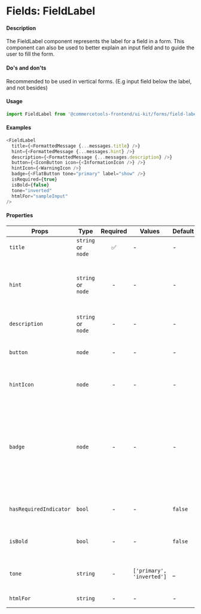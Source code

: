 # Fields: FieldLabel

#### Description

The FieldLabel component represents the label for a field in a form. This component can also be used to better explain an input field and to guide the user to fill the form.

#### Do's and don'ts

Recommended to be used in vertical forms. (E.g input field below the label, and not besides)

#### Usage

```js
import FieldLabel from '@commercetools-frontend/ui-kit/forms/field-label';
```

#### Examples

```js
<FieldLabel
  title={<FormattedMessage {...messages.title} />}
  hint={<FormattedMessage {...messages.hint} />}
  description={<FormattedMessage {...messages.description} />}
  button={<IconButton icon={<InformationIcon />} />}
  hintIcon={<WarningIcon />}
  badge={<FlatButton tone="primary" label="show" />}
  isRequired={true}
  isBold={false}
  tone="inverted"
  htmlFor="sampleInput"
/>
```

#### Properties

| Props                  | Type               | Required | Values                    | Default | Description                                                                                                                                 |
| ---------------------- | ------------------ | :------: | ------------------------- | ------- | ------------------------------------------------------------------------------------------------------------------------------------------- |
| `title`                | `string` or `node` |    ✅    | -                         | -       | Title of the label                                                                                                                          |
| `hint`                 | `string` or `node` |    -     | -                         | -       | Hint for the label. Provides supplementary information for the title. Can also receive a `hintIcon`                                         |
| `description`          | `string` or `node` |    -     | -                         | -       | Provides a description for the title.                                                                                                       |
| `button`               | `node`             |    -     | -                         | -       | IconButton to be displayed beside the label title                                                                                           |
| `hintIcon`             | `node`             |    -     | -                         | -       | Icon to be displayed beside the label hint                                                                                                  |
| `badge`                | `node`             |    -     | -                         | -       | Badge to be displayed beside the label. Might be used to display additional information about the content of the field (E.g verified email) |
| `hasRequiredIndicator` | `bool`             |    -     | -                         | `false` | Indicates if the labeled field is required in a form                                                                                        |  |
| `isBold`               | `bool`             |    -     | -                         | `false` | Indicates if the label title should be in bold text                                                                                         |
| `tone`                 | `string`           |    -     | `['primary', 'inverted']` | \_      | Indicates the tone to be applied to the label title                                                                                         |
| `htmlFor`              | `string`           |    -     | -                         | -       | ID of the labeled input                                                                                                                     |
